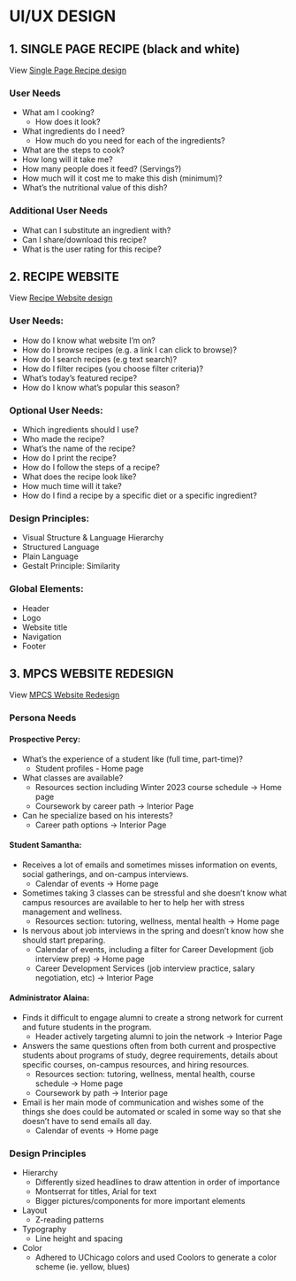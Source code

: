 # UI/UX DESIGN

## 1. SINGLE PAGE RECIPE (black and white)

View [Single Page Recipe design](https://www.figma.com/file/QaPgsdKb1iWaKkgUKuNhLx/Assignment-1?node-id=0%3A1&t=pHJPlka80prnGjN4-1)

### User Needs

- What am I cooking?
    - How does it look?
- What ingredients do I need?
    - How much do you need for each of the ingredients?
- What are the steps to cook?
- How long will it take me?
- How many people does it feed? (Servings?)
- How much will it cost me to make this dish (minimum)?
- What’s the nutritional value of this dish?

### Additional User Needs

- What can I substitute an ingredient with?
- Can I share/download this recipe?
- What is the user rating for this recipe?


## 2. RECIPE WEBSITE

View [Recipe Website design](https://www.figma.com/file/j8nitFxoGzijnjRFH6FdyS/Assignment-2?node-id=0%3A1&t=ITFxZtL3jI6CUPau-1)

### User Needs:

- How do I know what website I’m on?
- How do I browse recipes (e.g. a link I can click to browse)?
- How do I search recipes (e.g text search)?
- How do I filter recipes (you choose filter criteria)?
- What’s today’s featured recipe?
- How do I know what’s popular this season?

### Optional User Needs:

- Which ingredients should I use?
- Who made the recipe?
- What’s the name of the recipe?
- How do I print the recipe?
- How do I follow the steps of a recipe?
- What does the recipe look like?
- How much time will it take?
- How do I find a recipe by a specific diet or a specific ingredient?

### Design Principles:

- Visual Structure & Language Hierarchy
- Structured Language
- Plain Language
- Gestalt Principle: Similarity

### Global Elements:

- Header
- Logo
- Website title
- Navigation
- Footer


## 3. MPCS WEBSITE REDESIGN

View [MPCS Website Redesign](https://www.figma.com/file/fGR6BpdBI1qdKYpoLfw0b9/Assignment-3?node-id=0%3A1&t=Tu1wfdnuh2j43X7l-1)

### Persona Needs

#### Prospective Percy:

- What’s the experience of a student like (full time, part-time)?
    - Student profiles - Home page
- What classes are available?
    - Resources section including Winter 2023 course schedule →  Home page
    - Coursework by career path →  Interior Page
- Can he specialize based on his interests?
    - Career path options  → Interior Page

#### Student Samantha:

- Receives a lot of emails and sometimes misses information on events, social gatherings, and on-campus interviews.
    - Calendar of events →  Home page
- Sometimes taking 3 classes can be stressful and she doesn’t know what campus resources are available to her to help her with stress management and wellness.
    - Resources section: tutoring, wellness, mental health →  Home page
- Is nervous about job interviews in the spring and doesn’t know how she should start preparing.
    - Calendar of events, including a filter for Career Development (job interview prep) →  Home page
    - Career Development Services (job interview practice, salary negotiation, etc) →  Interior Page 

#### Administrator Alaina:

- Finds it difficult to engage alumni to create a strong network for current and future students in
the program.
    - Header actively targeting alumni to join the network →  Interior Page
- Answers the same questions often from both current and prospective students about programs of study, degree requirements, details about specific courses, on-campus resources, and hiring resources.
    - Resources section: tutoring, wellness, mental health, course schedule →  Home page
    - Coursework by path →  Interior page
- Email is her main mode of communication and wishes some of the things she does could be automated or scaled in some way so that she doesn’t have to send emails all day.
    - Calendar of events  →  Home page

### Design Principles

- Hierarchy
    - Differently sized headlines to draw attention in order of importance
    - Montserrat for titles, Arial for text
    - Bigger pictures/components for more important elements
- Layout
    - Z-reading patterns
- Typography
    - Line height and spacing
- Color
    - Adhered to UChicago colors and used Coolors to generate a color scheme (ie. yellow, blues)




